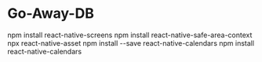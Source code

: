# Go-Away-DB

npm install react-native-screens
npm install react-native-safe-area-context
npx react-native-asset
npm install --save react-native-calendars
npm install react-native-calendars
